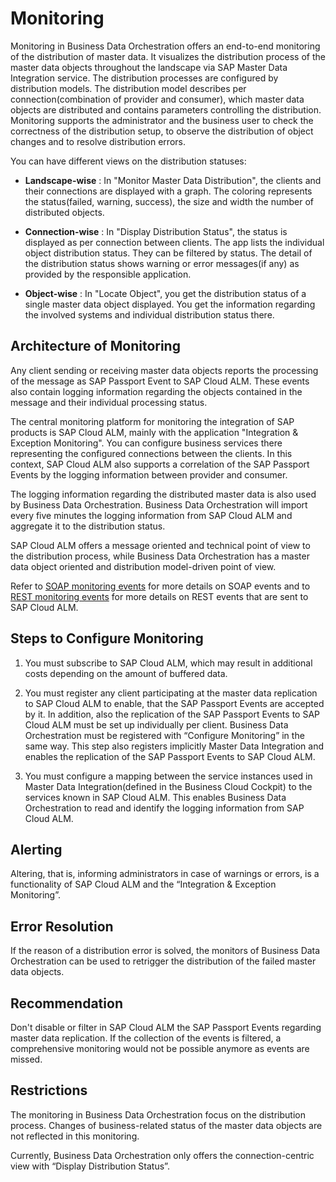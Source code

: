 <!-- loiod187cb03f2dc4c3aba5a5393d22f5210 -->

# Monitoring

Monitoring in Business Data Orchestration offers an end-to-end monitoring of the distribution of master data. It visualizes the distribution process of the master data objects throughout the landscape via SAP Master Data Integration service. The distribution processes are configured by distribution models. The distribution model describes per connection\(combination of provider and consumer\), which master data objects are distributed and contains parameters controlling the distribution. Monitoring supports the administrator and the business user to check the correctness of the distribution setup, to observe the distribution of object changes and to resolve distribution errors.

You can have different views on the distribution statuses:

-   **Landscape-wise** : In "Monitor Master Data Distribution", the clients and their connections are displayed with a graph. The coloring represents the status\(failed, warning, success\), the size and width the number of distributed objects.

-   **Connection-wise** : In "Display Distribution Status", the status is displayed as per connection between clients. The app lists the individual object distribution status. They can be filtered by status. The detail of the distribution status shows warning or error messages\(if any\) as provided by the responsible application.

-   **Object-wise** : In "Locate Object", you get the distribution status of a single master data object displayed. You get the information regarding the involved systems and individual distribution status there.




<a name="loiod187cb03f2dc4c3aba5a5393d22f5210__architecture-of-monitoring"/>

## Architecture of Monitoring

Any client sending or receiving master data objects reports the processing of the message as SAP Passport Event to SAP Cloud ALM. These events also contain logging information regarding the objects contained in the message and their individual processing status.

The central monitoring platform for monitoring the integration of SAP products is SAP Cloud ALM, mainly with the application "Integration & Exception Monitoring". You can configure business services there representing the configured connections between the clients. In this context, SAP Cloud ALM also supports a correlation of the SAP Passport Events by the logging information between provider and consumer.

The logging information regarding the distributed master data is also used by Business Data Orchestration. Business Data Orchestration will import every five minutes the logging information from SAP Cloud ALM and aggregate it to the distribution status.

SAP Cloud ALM offers a message oriented and technical point of view to the distribution process, while Business Data Orchestration has a master data object oriented and distribution model-driven point of view.

Refer to [SOAP monitoring events](list-of-soap-events-5fd5903.md) for more details on SOAP events and to [REST monitoring events](list-of-rest-events-422e8f6.md) for more details on REST events that are sent to SAP Cloud ALM.



<a name="loiod187cb03f2dc4c3aba5a5393d22f5210__steps-to-configure-monitoring"/>

## Steps to Configure Monitoring

1.  You must subscribe to SAP Cloud ALM, which may result in additional costs depending on the amount of buffered data.

2.  You must register any client participating at the master data replication to SAP Cloud ALM to enable, that the SAP Passport Events are accepted by it. In addition, also the replication of the SAP Passport Events to SAP Cloud ALM must be set up individually per client. Business Data Orchestration must be registered with “Configure Monitoring” in the same way. This step also registers implicitly Master Data Integration and enables the replication of the SAP Passport Events to SAP Cloud ALM.

3.  You must configure a mapping between the service instances used in Master Data Integration\(defined in the Business Cloud Cockpit\) to the services known in SAP Cloud ALM. This enables Business Data Orchestration to read and identify the logging information from SAP Cloud ALM.




<a name="loiod187cb03f2dc4c3aba5a5393d22f5210__alerting"/>

## Alerting

Altering, that is, informing administrators in case of warnings or errors, is a functionality of SAP Cloud ALM and the “Integration & Exception Monitoring”.



<a name="loiod187cb03f2dc4c3aba5a5393d22f5210__error-resolution"/>

## Error Resolution

If the reason of a distribution error is solved, the monitors of Business Data Orchestration can be used to retrigger the distribution of the failed master data objects.



<a name="loiod187cb03f2dc4c3aba5a5393d22f5210__recommendation"/>

## Recommendation

Don't disable or filter in SAP Cloud ALM the SAP Passport Events regarding master data replication. If the collection of the events is filtered, a comprehensive monitoring would not be possible anymore as events are missed.



<a name="loiod187cb03f2dc4c3aba5a5393d22f5210__restrictions"/>

## Restrictions

The monitoring in Business Data Orchestration focus on the distribution process. Changes of business-related status of the master data objects are not reflected in this monitoring.

Currently, Business Data Orchestration only offers the connection-centric view with “Display Distribution Status”.


